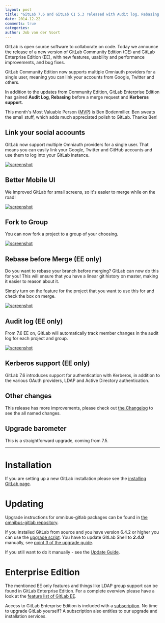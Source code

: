 ```yaml
---
layout: post
title: "GitLab 7.6 and GitLab CI 5.3 released with Audit log, Rebasing and more authentication options"
date: 2014-12-22
comments: true
categories:
author: Job van der Voort
---
```


GitLab is open source software to collaborate on code.
Today we announce the release of a new version of GitLab Community Edition (CE) and GitLab Enterprise Edition (EE), with new features, usability and performance improvements, and bug fixes.

GitLab Community Edition now supports multiple Omniauth providers for a single user,
meaning you can link your accounts from Google, Twitter and others.

In addition to the updates from Community Edition, GitLab Enterprise Edition has gained **Audit Log**, **Rebasing** before a merge request and **Kerberos support**.

This month's Most Valuable Person ([MVP](https://about.gitlab.com/mvp/)) is Ben Bodenmiller. Ben sweats the small stuff, which adds much appreciated polish to GitLab. Thanks Ben!

<!--more-->

## Link your social accounts

GitLab now support multiple Omniauth providers for a single user. That means
you can easily link your Google, Twitter and GitHub accounts and use them
to log into your GitLab instance.

[![screenshot](/images/7_6/feature.png)](/images/7_6/omniauth.png)

## Better Mobile UI

We improved GitLab for small screens, so it's easier to merge while
on the road!

[![screenshot](/images/7_6/feature.png)](/images/7_6/small.png)

## Fork to Group

You can now fork a project to a group of your choosing.

[![screenshot](/images/7_6/feature.png)](/images/7_6/fork.png)

## Rebase before Merge (EE only)

Do you want to rebase your branch before merging?
GitLab can now do this for you!
This will ensure that you have a linear git history on master, making it easier to reason about it.

Simply turn on the feature for the project that you want to use this for
and check the box on merge.

[![screenshot](/images/7_6/feature.png)](/images/7_6/rebase.png)

## Audit log (EE only)

From 7.6 EE on, GitLab will automatically track member changes in the audit log for each project and group.

[![screenshot](/images/7_6/feature.png)](/images/7_6/audit.png)

## Kerberos support (EE only)

GitLab 7.6 introduces support for authentication with Kerberos, in addition
to the various OAuth providers, LDAP and Active Directory authentication.

## Other changes

This release has more improvements, please check out [the Changelog](https://gitlab.com/gitlab-org/gitlab-ce/blob/7-6-stable/CHANGELOG) to see the all named changes.


## Upgrade barometer

This is a straightforward upgrade, coming from 7.5.

- - -

# Installation

If you are setting up a new GitLab installation please see the [installing GitLab page](https://www.gitlab.com/installation/).

# Updating

Upgrade instructions for omnibus-gitlab packages can be found in [the omnibus-gitlab repository](https://gitlab.com/gitlab-org/omnibus-gitlab/blob/master/doc/update.md).

If you installed GitLab from source and you have version 6.4.2 or higher you can use the [upgrade script](https://gitlab.com/gitlab-org/gitlab-ce/blob/master/doc/update/upgrader.md).
You have to update GitLab Shell to ***2.4.0*** manually, see [point 3 of the upgrade guide](https://gitlab.com/gitlab-org/gitlab-ce/blob/master/doc/update/7.5-to-7.6.md#3-update-gitlab-shell-and-its-config).

If you still want to do it manually - see the [Update Guide](https://gitlab.com/gitlab-org/gitlab-ce/blob/master/doc/update/7.5-to-7.6.md).

# Enterprise Edition

The mentioned EE only features and things like LDAP group support can be found in GitLab Enterprise Edition.
For a complete overview please have a look at the [feature list of GitLab EE](http://www.gitlab.com/gitlab-ee/).

Access to GitLab Enterprise Edition is included with a [subscription](http://www.gitlab.com/pricing/).
No time to upgrade GitLab yourself?
A subscription also entitles to our upgrade and installation services.
